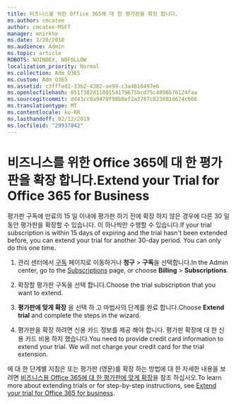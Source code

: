 ```yaml
---
title: 비즈니스를 위한 Office 365에 대 한 평가판을 확장 합니다.
ms.author: cmcatee
author: cmcatee-MSFT
manager: mnirkhe
ms.date: 3/20/2018
ms.audience: Admin
ms.topic: article
ROBOTS: NOINDEX, NOFOLLOW
localization_priority: Normal
ms.collection: Adm_O365
ms.custom: Adm_O365
ms.assetid: c3fffed1-33b2-4382-ae99-c3a4816497e6
ms.openlocfilehash: 051f302d1180154179675bcd75c4098b76124faa
ms.sourcegitcommit: dd43cc0a9470f98b8ef2a3787c823801d674c666
ms.translationtype: MT
ms.contentlocale: ko-KR
ms.lasthandoff: 02/12/2019
ms.locfileid: "29937842"
---
```

# <a name="extend-your-trial-for-office-365-for-business"></a><span data-ttu-id="9e0f0-102">비즈니스를 위한 Office 365에 대 한 평가판을 확장 합니다.</span><span class="sxs-lookup"><span data-stu-id="9e0f0-102">Extend your Trial for Office 365 for Business</span></span>

<span data-ttu-id="9e0f0-p101">평가판 구독에 만료의 15 일 이내에 평가판 하기 전에 확장 하지 않은 경우에 다른 30 일 동안 평가판을 확장할 수 있습니다. 이 하나씩만 수행할 수 있습니다.</span><span class="sxs-lookup"><span data-stu-id="9e0f0-p101">If your trial subscription is within 15 days of expiring and the trial hasn't been extended before, you can extend your trial for another 30-day period. You can only do this one time.</span></span>
  
1. <span data-ttu-id="9e0f0-105">관리 센터에서 [구독](https://go.microsoft.com/fwlink/p/?linkid=842054) 페이지로 이동하거나 **청구** \> **구독**을 선택합니다.</span><span class="sxs-lookup"><span data-stu-id="9e0f0-105">In the Admin center, go to the [Subscriptions](https://go.microsoft.com/fwlink/p/?linkid=842054) page, or choose **Billing** \> **Subscriptions**.</span></span>
    
2. <span data-ttu-id="9e0f0-106">확장할 평가판 구독을 선택 합니다.</span><span class="sxs-lookup"><span data-stu-id="9e0f0-106">Choose the trial subscription that you want to extend.</span></span>
    
3. <span data-ttu-id="9e0f0-107">**평가판에 맞게 확장** 을 선택 하 고 마법사의 단계를 완료 합니다.</span><span class="sxs-lookup"><span data-stu-id="9e0f0-107">Choose **Extend trial** and complete the steps in the wizard.</span></span> 
    
4. <span data-ttu-id="9e0f0-p102">평가판을 확장 하려면 신용 카드 정보를 제공 해야 합니다. 평가판 확장에 대 한 신용 카드 비용 하지 했습니다.</span><span class="sxs-lookup"><span data-stu-id="9e0f0-p102">You need to provide credit card information to extend your trial. We will not charge your credit card for the trial extension.</span></span>
    
<span data-ttu-id="9e0f0-110">에 대 한 단계별 지침은 또는 평가판 (영문)를 확장 하는 방법에 대 한 자세한 내용을 보려면 [비즈니스용 Office 365에 대 한 평가판에 맞게 확장](https://support.office.com/article/75533195-f1f6-4c2c-8ceb-0b5597790d7b)을 참조 하십시오.</span><span class="sxs-lookup"><span data-stu-id="9e0f0-110">To learn more about extending trials or for step-by-step instructions, see [Extend your trial for Office 365 for business](https://support.office.com/article/75533195-f1f6-4c2c-8ceb-0b5597790d7b).</span></span>
  

